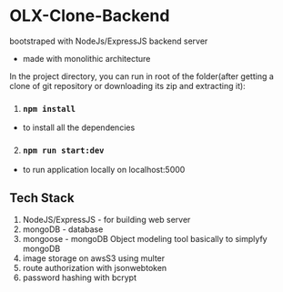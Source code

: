 # OLX-Clone-Backend

bootstraped with NodeJs/ExpressJS backend server
- made with monolithic architecture

In the project directory, you can run in root of the folder(after getting a clone of git repository or downloading its zip and extracting it):

1. ### `npm install`
 - to install all the dependencies
2. ### `npm run start:dev`
  - to run application locally on localhost:5000


## Tech Stack
1. NodeJS/ExpressJS - for building web server
2. mongoDB - database
3. mongoose - mongoDB Object modeling tool basically to simplyfy mongoDB
4. image storage on awsS3 using multer
5. route authorization with jsonwebtoken
6. password hashing with bcrypt
